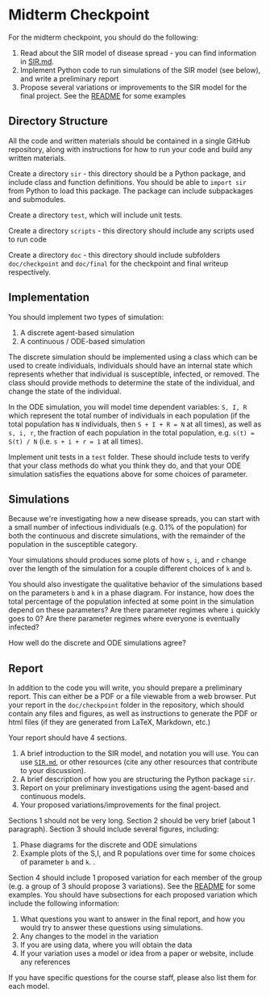 # Midterm Checkpoint

For the midterm checkpoint, you should do the following:
1. Read about the SIR model of disease spread - you can find information in [SIR.md](SIR.md).
2. Implement Python code to run simulations of the SIR model (see below), and write a preliminary report
3. Propose several variations or improvements to the SIR model for the final project.  See the  [README](README.md) for some examples

## Directory Structure

All the code and written materials should be contained in a single GitHub repository, along with instructions for how to run your code and build any written materials.

Create a directory `sir` - this directory should be a Python package, and include class and function definitions.  You should be able to `import sir` from Python to load this package. The package can include subpackages and submodules.

Create a directory `test`, which will include unit tests.

Create a directory `scripts` - this directory should include any scripts used to run code

Create a directory `doc` - this directory should include subfolders `doc/checkpoint` and `doc/final` for the checkpoint and final writeup respectively.


## Implementation

You should implement two types of simulation:
1. A discrete agent-based simulation
2. A continuous / ODE-based simulation

The discrete simulation should be implemented using a class which can be used to create individuals, individuals should have an internal state which represents whether that individual is susceptible, infected, or removed.  The class should provide methods to determine the state of the individual, and change the state of the individual.

In the ODE simulation, you will model time dependent variables: `S, I, R` which represent the total number of individuals in each population (if the total population has `N` individuals, then `S + I + R = N` at all times), as well as `s, i, r`, the fraction of each population in the total population, e.g. `s(t) = S(t) / N` (i.e. `s + i + r = 1` at all times).

Implement unit tests in a `test` folder.  These should include tests to verify that your class methods do what you think they do, and that your ODE simulation satisfies the equations above for some choices of parameter.

## Simulations

Because we're investigating how a new disease spreads, you can start with a small number of infectious individuals (e.g. 0.1% of the population) for both the continuous and discrete simulations, with the remainder of the population in the susceptible category.

Your simulations should produces some plots of how `s`, `i`, and `r` change over the length of the simulation for a couple different choices of `k` and `b`.

You should also investigate the qualitative behavior of the simulations based on the parameters `b` and `k` in a phase diagram.  For instance, how does the total percentage of the population infected at some point in the simulation depend on these parameters?  Are there parameter regimes where `i` quickly goes to 0?  Are there parameter regimes where everyone is eventually infected?

How well do the discrete and ODE simulations agree?

## Report

In addition to the code you will write, you should prepare a preliminary report.  This can either be a PDF or a file viewable from a web browser.  Put your report in the `doc/checkpoint` folder in the repository, which should contain any files and figures, as well as instructions to generate the PDF or html files (if they are generated from LaTeX, Markdown, etc.)

Your report should have 4 sections.
1. A brief introduction to the SIR model, and notation you will use.  You can use [`SIR.md`](SIR.md), or other resources (cite any other resources that contribute to your discussion).
2. A brief description of how you are structuring the Python package `sir`.
3. Report on your preliminary investigations using the agent-based and continuous models.
4. Your proposed variations/improvements for the final project.

Sections 1 should not be very long.  Section 2 should be very brief (about 1 paragraph). Section 3 should include several figures, including:
1. Phase diagrams for the discrete and ODE simulations
2. Example plots of the S,I, and R populations over time for some choices of parameter `b` and `k`.
.  

Section 4 should include 1 proposed variation for each member of the group (e.g. a group of 3 should propose 3 variations).  See the [README](README.md) for some examples.  You should have subsections for each proposed variation which include the following information:
1. What questions you want to answer in the final report, and how you would try to answer these questions using simulations.
2. Any changes to the model in the variation
3. If you are using data, where you will obtain the data
4. If your variation uses a model or idea from a paper or website, include any references

If you have specific questions for the course staff, please also list them for each model.
